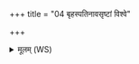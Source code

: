 +++
title = "04 बृहस्पतिनावसृष्टां विश्वे"

+++
<details><summary>मूलम् (WS)</summary>

बृहस्पतिनावसृष्टां विश्वे देवा अधारयन् ।  
पयो गोषु प्रविष्टं यत् तेनेमा सं सृजामसि ॥ ४ ॥
</details>